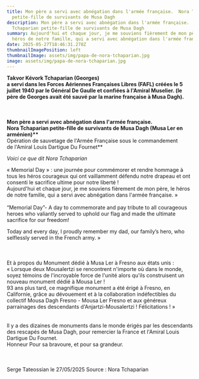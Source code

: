 ```yaml
---
title: Mon père a servi avec abnégation dans l'armée française.  Nora Tchaparian
  petite-fille de survivants de Musa Dagh
description: Mon père a servi avec abnégation dans l'armée française.  Nora
  Tchaparian petite-fille de survivants de Musa Dagh
summary: Aujourd'hui et chaque jour, je me souviens fièrement de mon père, le
  héros de notre famille, qui a servi avec abnégation dans l'armée française. »
date: 2025-05-27T18:46:31.278Z
thumbnailImagePosition: left
thumbnailImage: assets/img/papa-de-nora-tchaparian.jpg
image: assets/img/papa-de-nora-tchaparian.jpg
---
```

**T﻿akvor Kévork Tchaparian (Georges)** \
**a servi dans les Forces Aériennes Françaises Libres (FAFL) créées le 5 juillet 1940 par le Général De Gaulle et confiées à l'Amiral Muselier. (le père de Georges avait été sauvé par la marine française à Musa Dagh).** \
\
\
\
**Mon père a servi avec abnégation dans l'armée française.\
Nora Tchaparian petite-fille de survivants de Musa Dagh (Musa Ler en arménien)\*\***\
Opération de sauvetage de l'Armée Française sous le commandement\
de l'Amiral Louis Dartigue Du Fournet\*\*

*Voici ce que dit Nora Tchaparian*

« Memorial Day » : une journée pour commémorer et rendre hommage à tous les héros courageux qui ont vaillamment défendu notre drapeau et ont consenti le sacrifice ultime pour notre liberté !\
Aujourd'hui et chaque jour, je me souviens fièrement de mon père, le héros de notre famille, qui a servi avec abnégation dans l'armée française. »\
\
“Memorial Day”- A day to commemorate and pay tribute to all courageous heroes who valiantly served to uphold our flag and made the ultimate sacrifice for our freedom!

Today and every day, I proudly remember my dad, our family’s hero, who selflessly served in the French army. »\
\
\
\
Et à propos du Monument dédié à Musa Ler à Fresno aux états unis :\
« Lorsque deux Mousalertzi se rencontrent n'importe où dans le monde, soyez témoins de l'incroyable force de l'unité alors qu'ils construisent un nouveau monument dédié à Mousa Ler !\
93 ans plus tard, ce magnifique monument a été érigé à Fresno, en Californie, grâce au dévouement et à la collaboration indéfectibles du collectif Mousa Dagh Fresno - Mousa Ler Fresno et aux généreux parrainages des descendants d'Anjartzi-Mousalertzi ! Félicitations ! »\
\
\
Il y a des dizaines de monuments dans le monde érigés par les descendants des rescapés de Musa Dagh, pour remercier la France et l'Amiral Louis Dartigue Du Fournet.\
Honneur Pour sa bravoure, et pour sa grandeur.\
\
\
\
Serge Tateossian le 27/05/2025 Source : Nora Tchaparian